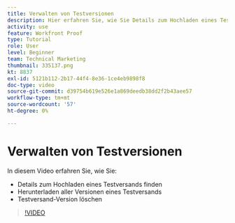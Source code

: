 ```yaml
---
title: Verwalten von Testversionen
description: Hier erfahren Sie, wie Sie Details zum Hochladen eines Testversands finden, alle Versionen eines Testversands herunterladen und eine Testversand-Version löschen können in [!DNL  Workfront].
activity: use
feature: Workfront Proof
type: Tutorial
role: User
level: Beginner
team: Technical Marketing
thumbnail: 335137.png
kt: 8837
exl-id: 5121b112-2b17-44f4-8e36-1ce4eb9898f8
doc-type: video
source-git-commit: d39754b619e526e1a869deedb38dd2f2b43aee57
workflow-type: tm+mt
source-wordcount: '57'
ht-degree: 0%

---
```


# Verwalten von Testversionen

In diesem Video erfahren Sie, wie Sie:

* Details zum Hochladen eines Testversands finden
* Herunterladen aller Versionen eines Testversands
* Testversand-Version löschen

>[!VIDEO](https://video.tv.adobe.com/v/335137/?quality=12)

<!--
## Learn more
* Manage proof versions
* Remove or archive a proof
* Summary for documents overview
-->
